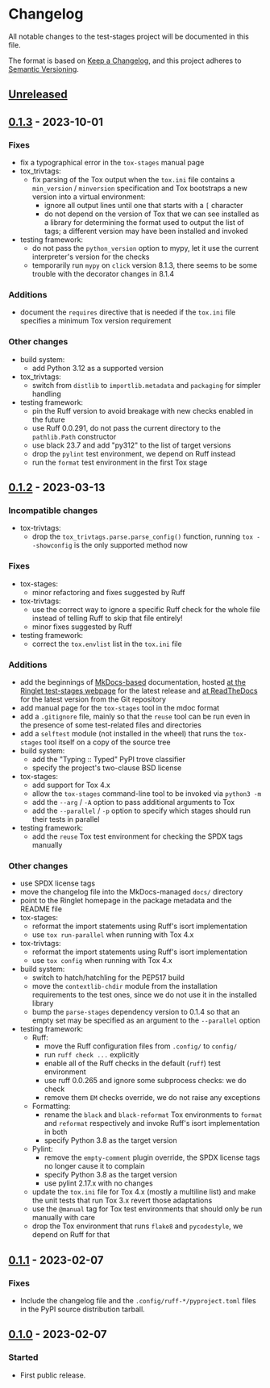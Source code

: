 <!--
SPDX-FileCopyrightText: Peter Pentchev <roam@ringlet.net>
SPDX-License-Identifier: BSD-2-Clause
-->

# Changelog

All notable changes to the test-stages project will be documented in this file.

The format is based on [Keep a Changelog](https://keepachangelog.com/en/1.0.0/),
and this project adheres to [Semantic Versioning](https://semver.org/spec/v2.0.0.html).

## [Unreleased]

## [0.1.3] - 2023-10-01

### Fixes

- fix a typographical error in the `tox-stages` manual page
- tox_trivtags:
    - fix parsing of the Tox output when the `tox.ini` file contains
      a `min_version` / `minversion` specification and Tox bootstraps a new
      version into a virtual environment:
        - ignore all output lines until one that starts with a `[` character
        - do not depend on the version of Tox that we can see installed as
          a library for determining the format used to output the list of
          tags; a different version may have been installed and invoked
- testing framework:
    - do not pass the `python_version` option to mypy, let it use the current
      interpreter's version for the checks
    - temporarily run `mypy` on `click` version 8.1.3, there seems to be some
      trouble with the decorator changes in 8.1.4

### Additions

- document the `requires` directive that is needed if the `tox.ini` file
  specifies a minimum Tox version requirement

### Other changes

- build system:
    - add Python 3.12 as a supported version
- tox_trivtags:
    - switch from `distlib` to `importlib.metadata` and `packaging` for simpler
      handling
- testing framework:
    - pin the Ruff version to avoid breakage with new checks enabled in the future
    - use Ruff 0.0.291, do not pass the current directory to the `pathlib.Path`
      constructor
    - use black 23.7 and add "py312" to the list of target versions
    - drop the `pylint` test environment, we depend on Ruff instead
    - run the `format` test environment in the first Tox stage

## [0.1.2] - 2023-03-13

### Incompatible changes

- tox-trivtags:
    - drop the `tox_trivtags.parse.parse_config()` function, running
      `tox --showconfig` is the only supported method now

### Fixes

- tox-stages:
    - minor refactoring and fixes suggested by Ruff
- tox-trivtags:
    - use the correct way to ignore a specific Ruff check for the whole
      file instead of telling Ruff to skip that file entirely!
    - minor fixes suggested by Ruff
- testing framework:
    - correct the `tox.envlist` list in the `tox.ini` file

### Additions

- add the beginnings of [MkDocs-based][tool-mkdocs] documentation, hosted
  [at the Ringlet test-stages webpage][ringlet-test-stages]
  for the latest release and [at ReadTheDocs][readthedocs] for
  the latest version from the Git repository
- add manual page for the `tox-stages` tool in the mdoc format
- add a `.gitignore` file, mainly so that the `reuse` tool can be run even
  in the presence of some test-related files and directories
- add a `selftest` module (not installed in the wheel) that runs
  the `tox-stages` tool itself on a copy of the source tree
- build system:
    - add the "Typing :: Typed" PyPI trove classifier
    - specify the project's two-clause BSD license
- tox-stages:
    - add support for Tox 4.x
    - allow the `tox-stages` command-line tool to be invoked via `python3 -m`
    - add the `--arg` / `-A` option to pass additional arguments to Tox
    - add the `--parallel` / `-p` option to specify which stages should run
      their tests in parallel
- testing framework:
    - add the `reuse` Tox test environment for checking the SPDX tags manually

### Other changes

- use SPDX license tags
- move the changelog file into the MkDocs-managed `docs/` directory
- point to the Ringlet homepage in the package metadata and the README file
- tox-stages:
    - reformat the import statements using Ruff's isort implementation
    - use `tox run-parallel` when running with Tox 4.x
- tox-trivtags:
    - reformat the import statements using Ruff's isort implementation
    - use `tox config` when running with Tox 4.x
- build system:
    - switch to hatch/hatchling for the PEP517 build
    - move the `contextlib-chdir` module from the installation requirements to
      the test ones, since we do not use it in the installed library
    - bump the `parse-stages` dependency version to 0.1.4 so that an empty
      set may be specified as an argument to the `--parallel` option
- testing framework:
    - Ruff:
        - move the Ruff configuration files from `.config/` to `config/`
        - run `ruff check ...` explicitly
        - enable all of the Ruff checks in the default (`ruff`) test environment
        - use ruff 0.0.265 and ignore some subprocess checks: we do check
        - remove them `EM` checks override, we do not raise any exceptions
    - Formatting:
        - rename the `black` and `black-reformat` Tox environments to
          `format` and `reformat` respectively and invoke Ruff's isort
          implementation in both
        - specify Python 3.8 as the target version
    - Pylint:
        - remove the `empty-comment` plugin override, the SPDX license tags
          no longer cause it to complain
        - specify Python 3.8 as the target version
        - use pylint 2.17.x with no changes
    - update the `tox.ini` file for Tox 4.x (mostly a multiline list) and
      make the unit tests that run Tox 3.x revert those adaptations
    - use the `@manual` tag for Tox test environments that should only be
      run manually with care
    - drop the Tox environment that runs `flake8` and `pycodestyle`,
      we depend on Ruff for that

## [0.1.1] - 2023-02-07

### Fixes

- Include the changelog file and the `.config/ruff-*/pyproject.toml` files in
  the PyPI source distribution tarball.

## [0.1.0] - 2023-02-07

### Started

- First public release.

[readthedocs]: https://test-stages.readthedocs.io/en/latest/
[ringlet-test-stages]: https://devel.ringlet.net/devel/test-stages/ "The Ringlet test-stages homepage"
[tool-mkdocs]: https://www.mkdocs.org/ "Project documentation with Markdown"

[Unreleased]: https://gitlab.com/ppentchev/test-stages/-/compare/release%2F0.1.3...main
[0.1.3]: https://gitlab.com/ppentchev/test-stages/-/compare/release%2F0.1.2...release%2F0.1.3
[0.1.2]: https://gitlab.com/ppentchev/test-stages/-/compare/release%2F0.1.1...release%2F0.1.2
[0.1.1]: https://gitlab.com/ppentchev/test-stages/-/compare/release%2F0.1.0...release%2F0.1.1
[0.1.0]: https://gitlab.com/ppentchev/test-stages/-/tags/release%2F0.1.0
